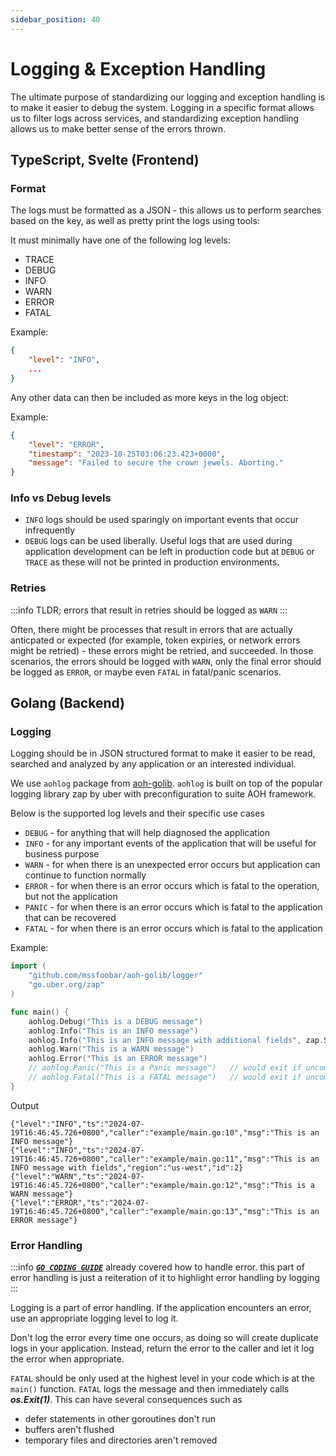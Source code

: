 ```yaml
---
sidebar_position: 40
---
```


# Logging & Exception Handling

The ultimate purpose of standardizing our logging and exception handling is to make it easier to debug the system.
Logging in a specific format allows us to filter logs across services, and standardizing exception handling allows us
to make better sense of the errors thrown.

## TypeScript, Svelte (Frontend)

### Format

The logs must be formatted as a JSON - this allows us to perform searches based on the key, as well as pretty print
the logs using tools:

It must minimally have one of the following log levels:

-   TRACE
-   DEBUG
-   INFO
-   WARN
-   ERROR
-   FATAL

Example:

```json
{
    "level": "INFO",
    ...
}
```

Any other data can then be included as more keys in the log object:

Example:

```json
{
    "level": "ERROR",
    "timestamp": "2023-10-25T03:06:23.423+0000",
    "message": "Failed to secure the crown jewels. Aborting."
}
```

### Info vs Debug levels

-   `INFO` logs should be used sparingly on important events that occur infrequently
-   `DEBUG` logs can be used liberally. Useful logs that are used during application development can be left
    in production code but at `DEBUG` or `TRACE` as these will not be printed in production environments.

### Retries

:::info
TLDR; errors that result in retries should be logged as `WARN`
:::

Often, there might be processes that result in errors that are actually anticpated or expected (for example, token expiries,
or network errors might be retried) - these errors might be retried, and succeeded. In those scenarios, the errors should
be logged with `WARN`, only the final error should be logged as `ERROR`, or maybe even `FATAL` in fatal/panic scenarios.

## Golang (Backend)

### Logging

Logging should be in JSON structured format to make it easier to be read, searched and analyzed by any application or an
interested individual.

We use `aohlog` package from [aoh-golib](https://github.com/mssfoobar/aoh-golib). `aohlog` is built on top of the
popular logging library zap by uber with preconfiguration to suite AOH framework.

Below is the supported log levels and their specific use cases
- `DEBUG` - for anything that will help diagnosed the application
- `INFO` - for any important events of the application that will be useful for business purpose
- `WARN` - for when there is an unexpected error occurs but application can continue to function normally
- `ERROR` - for when there is an error occurs which is fatal to the operation, but not the application
- `PANIC` - for when there is an error occurs which is fatal to the application that can be recovered
- `FATAL` - for when there is an error occurs which is fatal to the application

Example:

```go
import (
    "github.com/mssfoobar/aoh-golib/logger"
    "go.uber.org/zap"
)

func main() {
    aohlog.Debug("This is a DEBUG message")
    aohlog.Info("This is an INFO message")
    aohlog.Info("This is an INFO message with additional fields", zap.String("region", "us-west"), zap.Int("id", 2))
    aohlog.Warn("This is a WARN message")
    aohlog.Error("This is an ERROR message")
    // aohlog.Panic("This is a Panic message")   // would exit if uncommented
    // aohlog.Fatal("This is a FATAL message")   // would exit if uncommented
}
```

Output
```text
{"level":"INFO","ts":"2024-07-19T16:46:45.726+0800","caller":"example/main.go:10","msg":"This is an INFO message"}
{"level":"INFO","ts":"2024-07-19T16:46:45.726+0800","caller":"example/main.go:11","msg":"This is an INFO message with fields","region":"us-west","id":2}
{"level":"WARN","ts":"2024-07-19T16:46:45.726+0800","caller":"example/main.go:12","msg":"This is a WARN message"}
{"level":"ERROR","ts":"2024-07-19T16:46:45.726+0800","caller":"example/main.go:13","msg":"This is an ERROR message"}
```

### Error Handling

:::info
[***`GO CODING GUIDE`***](./30_Coding%20Guides/20_golang.md#errors) already covered how to handle error. this part of 
error handling is just a reiteration of it to highlight error handling by logging
:::

Logging is a part of error handling. If the application encounters an error, use an appropriate logging level to 
log it.

Don't log the error every time one occurs, as doing so will create duplicate logs in your application.
Instead, return the error to the caller and let it log the error when appropriate.

`FATAL` should be only used at the highest level in your code which is at the `main()` function.
`FATAL` logs the message and then immediately calls ***os.Exit(1)***. This can have several consequences such as 
- defer statements in other goroutines don't run
- buffers aren't flushed
- temporary files and directories aren't removed
